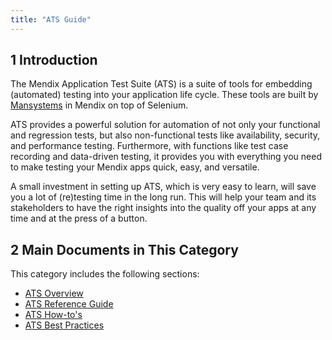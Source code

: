 ```yaml
---
title: "ATS Guide"
---
```


## 1 Introduction

The Mendix Application Test Suite (ATS) is a suite of tools for embedding (automated) testing into your application life cycle. These tools are built by [Mansystems](https://www.mansystems.com/) in Mendix on top of Selenium.

ATS provides a powerful solution for automation of not only your functional and regression tests, but also non-functional tests like availability, security, and performance testing. Furthermore, with functions like test case recording and data-driven testing, it provides you with everything you need to make testing your Mendix apps quick, easy, and versatile.

A small investment in setting up ATS, which is very easy to learn, will save you a lot of (re)testing time in the long run. This will help your team and its stakeholders to have the right insights into the quality off your apps at any time and at the press of a button.

## 2 Main Documents in This Category

This category includes the following sections: 

* [ATS Overview](ov)
* [ATS Reference Guide](rg)
* [ATS How-to's](ht)
* [ATS Best Practices](bp)